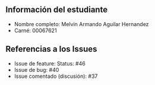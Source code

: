 ## Información del estudiante
- Nombre completo: Melvin Armando Aguilar Hernandez
- Carné: 00067621

## Referencias a los Issues
- Issue de feature: Status: #46 
- Issue de bug: #40
- Issue comentado (discusión): #37